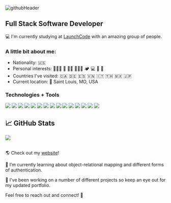 ![githubHeader](https://user-images.githubusercontent.com/79928899/124009403-2d6dcf80-d9a3-11eb-8127-28defedce0fc.png)

## Full Stack Software Developer

💻 I'm currently studying at [LaunchCode](https://www.launchcode.org/about) with an amazing group of people.

### A little bit about me:

- Nationality: 🇺🇸
- Personal interests: 🧘🏻‍♂️ 🛫 💪🏽 🏄🏻‍♂️ 🏕 💻 🎸 🏈
- Countries I've visited: 🇨🇦 🇩🇪 🇪🇸 🇻🇳 🇮🇹 🇹🇭 🇲🇽 🇯🇵
- Current location: 📍 Saint Louis, MO, USA

### Technologies + Tools

![](https://img.shields.io/badge/OS-MacOS-informational?style=flat&logo=apple&logoColor=white&color=ff9999)
![](https://img.shields.io/badge/Editor-IntelliJ_IDEA-informational?style=flat&logo=intellij-idea&logoColor=white&color=ff9999)
![](https://img.shields.io/badge/Editor-VSCode-informational?style=flat&logo=vscode-idea&logoColor=white&color=ff9999)
![](https://img.shields.io/badge/Code-JavaScript-informational?style=flat&logo=javascript&logoColor=white&color=ff9999)
![](https://img.shields.io/badge/Code-TypeScript-informational?style=flat&logo=typescript&logoColor=white&color=ff9999)
![](https://img.shields.io/badge/Code-Java-informational?style=flat&logo=java&logoColor=white&color=ff9999)
![](https://img.shields.io/badge/Code-Java-informational?style=flat&logo=java&logoColor=white&color=ff9999)
![](https://img.shields.io/badge/Code-React-informational?style=flat&logo=react&logoColor=white&color=ff9999)
![](https://img.shields.io/badge/Code-Angular-informational?style=flat&logo=angular&logoColor=white&color=ff9999)
![](https://img.shields.io/badge/Code-Spring-informational?style=flat&logo=spring&logoColor=white&color=ff9999)
![](https://img.shields.io/badge/Code-Thymeleaf-informational?style=flat&logo=thymeleaf&logoColor=white&color=ff9999)
![](https://img.shields.io/badge/Tools-MySQL-informational?style=flat&logo=mysql&logoColor=white&color=ff9999)
![](https://img.shields.io/badge/Tools-Bootstrap-informational?style=flat&logo=bootstrap&logoColor=white&color=ff9999)
![](https://img.shields.io/badge/Tools-AdobeCC-informational?style=flat&logo=adobe&logoColor=white&color=ff9999)
![](https://img.shields.io/badge/Cloud-Heroku-informational?style=flat&logo=heroku&logoColor=white&color=ff9999)

## &#x1f4c8; GitHub Stats

<a href="https://github.com/skylerhogan/skylerhogan">
  <img align="center" src="https://github-readme-stats.vercel.app/api/top-langs/?username=skylerhogan&hide=html,css,tex&title_color=ffffff&text_color=c9cacc&icon_color=2bbc8a&bg_color=1d1f21&langs_count=3" />
</a>
<!-- <a href="https://github.com/skylerhogan/skylerhogan">
  <img align="center" src="https://github-readme-stats.vercel.app/api?username=skylerhogan&show_icons=true&line_height=27&count_private=true&title_color=ffffff&text_color=c9cacc&icon_color=2bbc8a&bg_color=1d1f21" alt="Skyler's GitHub Stats" />
</a> -->

##
🌎 Check out my [website](http://www.skylerhogan.com/)!

🌱 I’m currently learning about object-relational mapping and different forms of authentication.

🔭 I've been working on a number of different projects so keep an eye out for my updated portfolio.

Feel free to reach out and connect! 💬
